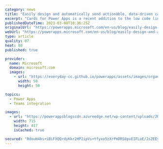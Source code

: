 ```yaml
---
category: news
title: "Easily design and automatically send actionable, data-driven cards in Teams"
excerpt: "Cards for Power Apps is a recent addition to the low code lineup, announced as public preview in September, that empowers business users and developers alike to create interactive, embeddable, data-driven, lightweight mini-apps that bring context and actions directly into Teams conversations. Today we"
publishedDateTime: 2023-03-08T10:36:25Z
originalUrl: "https://powerapps.microsoft.com/en-us/blog/easily-design-and-automatically-send-actionable-data-driven-cards-in-teams/"
webUrl: "https://powerapps.microsoft.com/en-us/blog/easily-design-and-automatically-send-actionable-data-driven-cards-in-teams/"
type: article
quality: 87
heat: 88
published: true

provider:
  name: Microsoft
  domain: microsoft.com
  images:
    - url: "https://everyday-cc.github.io/powerapps/assets/images/organizations/microsoft.com-50x50.jpg"
      width: 50
      height: 50

topics:
  - Power Apps
  - Teams integration

images:
  - url: "https://powerappsblogscdn.azureedge.net/wp-content/uploads/2023/03/cards-intelligent-suggestions.png"
    width: 715
    height: 417
    isCached: true

secured: "RdouH4bs+iBiFXQQrdyKkr2HP2ipVs+tfyxo5zXrPmDRS0pvEIFLoE/JsZEEykpW9lfbS++Ei0UbRSZEELGwt4OITQgODuS0dvB4MnGKAprQ2VOz0Y6xEI7R4FrOPk/b4mOL2edbHvY1Oie+4vlqsxmT4FT256dHuzO/XL7OC/g8vAC9+tAREcjbP7w7cmscQGPeFh2f4F/sx3xZs69E/He7unA9JUQzrJAxfnBSEi7Yz2Clm7UT0NIZ7vpz9gYWBiIgsvYicSY0aFM/UKWe2XdJqnDRPSMM79jbbDyZv0r8RFA+4pubo1jWo55toamK0LOyTu5uhg7kfy3EhF1JuBP00Tol9MFWRuXZhc4OgqM=;AARtopRD9sEisg5MeXBkvg=="
---
```


